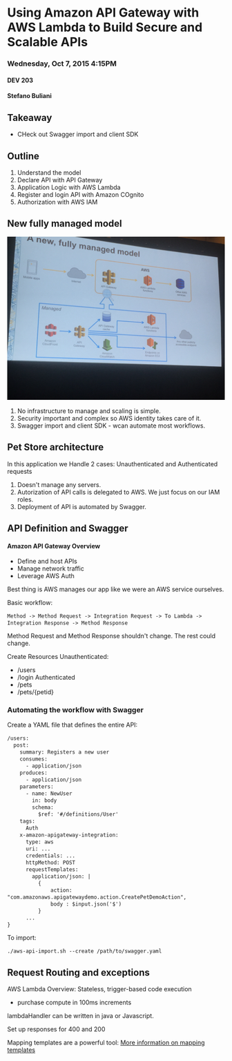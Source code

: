 # Using Amazon API Gateway with AWS Lambda to Build Secure and Scalable APIs
### Wednesday, Oct 7, 2015 4:15PM
#### DEV 203
#### Stefano Buliani 

## Takeaway

* CHeck out Swagger import and client SDK

## Outline

1. Understand the model
2. Declare API with API Gateway
3. Application Logic with AWS Lambda
4. Register and login API with Amazon COgnito
5. Authorization with AWS IAM

## New fully managed model

![New model](./images/api1.jpg)

1. No infrastructure to manage and scaling is simple. 
2. Security important and complex so AWS identity takes care of it. 
3. Swagger import and client SDK - wcan automate most workflows.  

## Pet Store architecture 

In this application we  Handle 2 cases: Unauthenticated and Authenticated requests

1. Doesn't manage any servers. 
2. Autorization of API calls is delegated to AWS.  We just focus on our IAM roles. 
3. Deployment of API is automated by Swagger. 

## API Definition and Swagger

#### Amazon API Gateway Overview
* Define and host APIs
* Manage network traffic
* Leverage AWS Auth

Best thing is AWS manages our app like we were an AWS service ourselves. 

Basic workflow: 

```
Method -> Method Request -> Integration Request -> To Lambda -> Integration Response -> Method Response
```
Method Request and Method Response shouldn't change.  The rest could change. 

Create Resources
Unauthenticated: 
* /users
* /login
Authenticated
* /pets
* /pets/{petid}

### Automating the workflow with Swagger

Create a YAML file that defines the entire API: 
```
/users:
  post:
    summary: Registers a new user
    consumes: 
      - application/json
    produces: 
      - application/json
    parameters: 
      - name: NewUser
        in: body
        schema:
          $ref: '#/definitions/User'
    tags:
      Auth
    x-amazon-apigateway-integration: 
      type: aws
      uri: ...
      credentials: ... 
      httpMethod: POST
      requestTemplates: 
        application/json: |
          {
              action: "com.amazonaws.apigatewaydemo.action.CreatePetDemoAction", 
              body : $input.json('$')
          }
      ...
}
```
To import: 
```
./aws-api-import.sh --create /path/to/swagger.yaml
```

## Request Routing and exceptions

AWS Lambda Overview: Stateless, trigger-based code execution

* purchase compute in 100ms increments

lambdaHandler can be written in java or Javascript.  

Set up responses for 400 and 200 

Mapping templates are a powerful tool: 
[More information on mapping templates](http://amzn.to/1L1hSF5)


